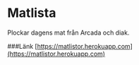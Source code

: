 # Matlista

Plockar dagens mat från Arcada och diak.

###Länk
[https://matlistor.herokuapp.com](https://matlistor.herokuapp.com)
